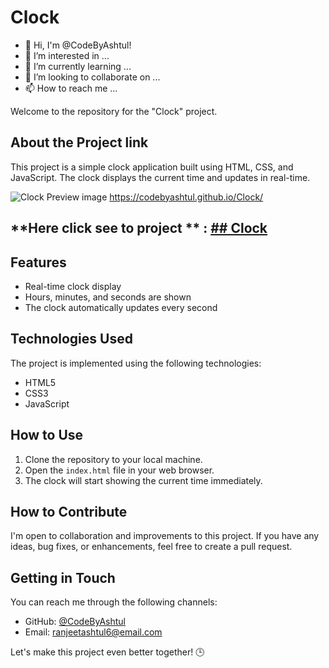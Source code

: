 # Clock
- 👋 Hi, I'm @CodeByAshtul!
- 👀 I’m interested in ...
- 🌱 I’m currently learning ...
- 💞️ I’m looking to collaborate on ...
- 📫 How to reach me ...

Welcome to the repository for the "Clock" project.

## About the Project  link

This project is a simple clock application built using HTML, CSS, and JavaScript. The clock displays the current time and updates in real-time.

![Clock Preview image](https://github.com/CodeByAshtul/Clock/assets/132897582/fb2525b3-24b1-43ff-9219-23fa84a25803)
  https://codebyashtul.github.io/Clock/
## **Here click see to  project ** : [## Clock](https://codebyashtul.github.io/Clock/)

## Features

- Real-time clock display
- Hours, minutes, and seconds are shown
- The clock automatically updates every second

## Technologies Used

The project is implemented using the following technologies:

- HTML5
- CSS3
- JavaScript

## How to Use

1. Clone the repository to your local machine.
2. Open the `index.html` file in your web browser.
3. The clock will start showing the current time immediately.

## How to Contribute

I'm open to collaboration and improvements to this project. If you have any ideas, bug fixes, or enhancements, feel free to create a pull request.

## Getting in Touch

You can reach me through the following channels:

- GitHub: [@CodeByAshtul](https://github.com/CodeByAshtul)
- Email: [ranjeetashtul6@email.com](mailto:ranjeetashtul6@email.com)

Let's make this project even better together! 🕒
<!---
CodeByAshtul/CodeByAshtul is a ✨ special ✨ repository because its `README.md` (this file) appears on your GitHub profile.
You can click the Preview link to take a look at your changes.
--->
